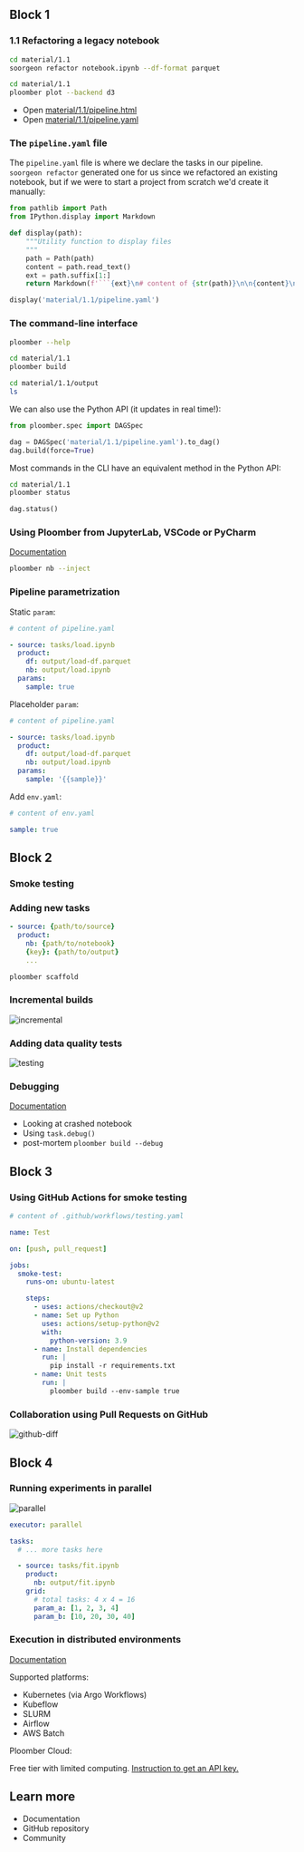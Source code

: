 ## Block 1

### 1.1 Refactoring a legacy notebook

```sh
cd material/1.1
soorgeon refactor notebook.ipynb --df-format parquet
```

```sh
cd material/1.1
ploomber plot --backend d3
```

* Open [material/1.1/pipeline.html](material/1.1/pipeline.html)
* Open [material/1.1/pipeline.yaml](material/1.1/pipeline.yaml)


### The `pipeline.yaml` file

The `pipeline.yaml` file is where we declare the tasks in our pipeline. `soorgeon refactor` generated one for us since we refactored an existing notebook, but if we were to start a project from scratch we'd create it manually:

```python
from pathlib import Path
from IPython.display import Markdown

def display(path):
    """Utility function to display files
    """
    path = Path(path)
    content = path.read_text()
    ext = path.suffix[1:]
    return Markdown(f'```{ext}\n# content of {str(path)}\n\n{content}\n```')

display('material/1.1/pipeline.yaml')
```

<!-- #region -->


### The command-line interface
<!-- #endregion -->

```sh
ploomber --help
```

```sh
cd material/1.1
ploomber build
```

```sh
cd material/1.1/output
ls
```

We can also use the Python API (it updates in real time!):

```python
from ploomber.spec import DAGSpec

dag = DAGSpec('material/1.1/pipeline.yaml').to_dag()
dag.build(force=True)
```

Most commands in the CLI have an equivalent method in the Python API:

```sh
cd material/1.1
ploomber status
```

```python
dag.status()
```

<!-- #region -->

### Using Ploomber from JupyterLab, VSCode or PyCharm

[Documentation](https://docs.ploomber.io/en/latest/user-guide/editors.html)

```sh
ploomber nb --inject
```

### Pipeline parametrization

Static `param`:

```yaml
# content of pipeline.yaml

- source: tasks/load.ipynb
  product:
    df: output/load-df.parquet
    nb: output/load.ipynb
  params:
    sample: true
```

Placeholder `param`:

```yaml
# content of pipeline.yaml

- source: tasks/load.ipynb
  product:
    df: output/load-df.parquet
    nb: output/load.ipynb
  params:
    sample: '{{sample}}'
```

Add `env.yaml`:


```yaml
# content of env.yaml

sample: true
```


## Block 2

### Smoke testing

### Adding new tasks

```yaml
- source: {path/to/source}
  product:
    nb: {path/to/notebook}
    {key}: {path/to/output}
    ...
```

```sh
ploomber scaffold
```

### Incremental builds

![incremental](static/incremental.png)

### Adding data quality tests

![testing](static/testing.png)

### Debugging

[Documentation](https://docs.ploomber.io/en/latest/user-guide/debugging.html)

* Looking at crashed notebook
* Using `task.debug()`
* post-mortem `ploomber build --debug`

## Block 3

### Using GitHub Actions for smoke testing

```yaml
# content of .github/workflows/testing.yaml

name: Test

on: [push, pull_request]

jobs:
  smoke-test:
    runs-on: ubuntu-latest

    steps:
      - uses: actions/checkout@v2
      - name: Set up Python
        uses: actions/setup-python@v2
        with:
          python-version: 3.9
      - name: Install dependencies
        run: |
          pip install -r requirements.txt
      - name: Unit tests
        run: |
          ploomber build --env-sample true
```

### Collaboration using Pull Requests on GitHub

![github-diff](static/github-diff.png)

## Block 4

### Running experiments in parallel

![parallel](static/parallel.png)

```yaml
executor: parallel

tasks:
  # ... more tasks here

  - source: tasks/fit.ipynb
    product:
      nb: output/fit.ipynb
    grid:
      # total tasks: 4 x 4 = 16
      param_a: [1, 2, 3, 4]
      param_b: [10, 20, 30, 40]
```

### Execution in distributed environments

[Documentation](https://soopervisor.readthedocs.io/en/latest/)

Supported platforms:

* Kubernetes (via Argo Workflows)
* Kubeflow
* SLURM
* Airflow
* AWS Batch


Ploomber Cloud:

Free tier with limited computing. [Instruction to get an API key.](https://docs.ploomber.io/en/latest/cloud/api-key.html)

<!-- #endregion -->

## Learn more

* Documentation
* GitHub repository
* Community